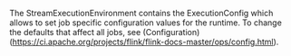 The StreamExecutionEnvironment contains the ExecutionConfig which allows to set job specific configuration values for the runtime. To change the defaults that affect all jobs, see (Configuration)(https://ci.apache.org/projects/flink/flink-docs-master/ops/config.html).

